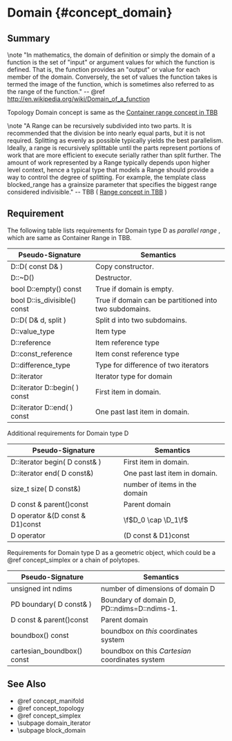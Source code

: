 Domain {#concept_domain}
=========================================

## Summary

 \note  "In mathematics, the  domain of definition or simply the domain of a function is the set of "input" or argument values for which the function is defined. That is, the function provides an "output" or value for each member of the domain.  Conversely, the set of values the function takes is termed the image of the function, which is sometimes also referred to as the  range of the function."  -- @ref http://en.wikipedia.org/wiki/Domain_of_a_function
  
 Topology Domain  concept is same as the [Container range concept in TBB](https://www.threadingbuildingblocks.org/docs/help/reference/containers_overview/container_range_concept.htm)

 \note  "A Range can be recursively subdivided into two parts. It is recommended that the division be into nearly equal parts, but it is not required. Splitting as evenly as possible typically yields the best parallelism. Ideally, a range is recursively splittable until the parts represent portions of work that are more efficient to execute serially rather than split further. The amount of work represented by a Range typically depends upon higher level context, hence a typical type that models a Range should provide a way to control the degree of splitting. For example, the template class blocked_range has a grainsize parameter that specifies the biggest range considered indivisible." -- TBB  ( [Range concept in TBB](https://www.threadingbuildingblocks.org/docs/help/reference/algorithms/range_concept.htm) )

## Requirement 
The following table lists requirements for  Domain type D as _parallel range_ , which are same as Container Range in TBB.

 Pseudo-Signature  				| Semantics
 -------------------------------|--------------
 D::D( const D& ) 				| Copy constructor.
 D::~D() 						| Destructor.
 bool D::empty() const 			| True if domain is empty.
 bool D::is_divisible() const 	| True if domain can be partitioned into two subdomains.
 D::D( D& d, split ) 			| Split d into two subdomains.
 D::value_type 					| Item type
 D::reference 					| Item reference type
 D::const_reference 			| Item const reference type
 D::difference_type 			| Type for difference of two iterators
 D::iterator 					| Iterator type for domain
 D::iterator D::begin(  ) const	| First item in domain.
 D::iterator D::end(  ) const 	| One past last item in domain. 
	



Additional requirements for  Domain type D 

 Pseudo-Signature  				| Semantics
 -------------------------------|-------------
 D::iterator begin(  D const& )	| First item in domain.
 D::iterator end(  D const&)	| One past  last item in domain. 
 size_t size( D const&)			| number of items in the domain
 D const & parent()const		| Parent domain
 D operator &(D const & D1)const		| \f$D_0 \cap \D_1\f$
 D operator |(D const & D1)const		| \f$D_0 \cup \D_1\f$   

Requirements for  Domain type D as a geometric object, which could be a @ref concept_simplex or a chain of polytopes. 

 Pseudo-Signature  				| Semantics
 -------------------------------|-------------
 unsigned int ndims 			| number of dimensions of domain D
 PD boundary(  D const& )		| Boundary of domain D, PD::ndims=D::ndims-1.
 D const & parent()const		| Parent domain
 boundbox() const				| boundbox on _this_ coordinates system
 cartesian_boundbox() const		| boundbox on this _Cartesian_ coordinates system
 

##  See Also
- @ref concept_manifold
- @ref concept_topology
- @ref concept_simplex
- \subpage domain_iterator
- \subpage block_domain	 